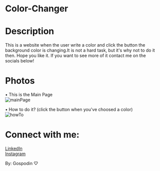 # Color-Changer
# Description 
This is a website when the user write a color and click the button the background color is changing.It is not a hard task, but it's why not to do it then.
Hope you like it. If you want to see more of it contact me on the socials below!

# Photos
• This is the Main Page <br>
![mainPage](https://i.gyazo.com/0c772772298269b271b822bbe4adf0e8.png) <br>

• How to do it? (click the button when you've choosed a color) <br>
![howTo](https://i.gyazo.com/a78846329c3fc838f01b18b738456263.png) <br>

# Connect with me:
[LinkedIn](https://www.linkedin.com/in/gospodin-gospodinov-853b3a23b/) <br>
[Instagram](https://www.instagram.com/dinkichae/)

By: Gospodin ♡
